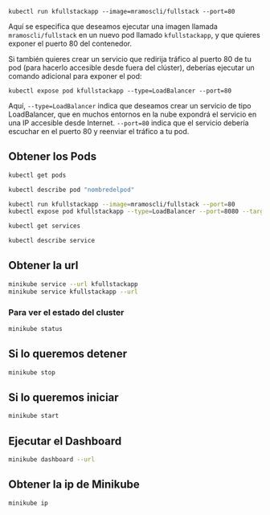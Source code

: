 ```
kubectl run kfullstackapp --image=mramoscli/fullstack --port=80
```

Aquí se especifica que deseamos ejecutar una imagen llamada `mramoscli/fullstack` en un nuevo pod llamado `kfullstackapp`, y que quieres exponer el puerto 80 del contenedor.

Si también quieres crear un servicio que redirija tráfico al puerto 80 de tu pod (para hacerlo accesible desde fuera del clúster), deberías ejecutar un comando adicional para exponer el pod:

```
kubectl expose pod kfullstackapp --type=LoadBalancer --port=80
```

Aquí, `--type=LoadBalancer` indica que deseamos crear un servicio de tipo LoadBalancer, que en muchos entornos en la nube expondrá el servicio en una IP accesible desde Internet. `--port=80` indica que el servicio debería escuchar en el puerto 80 y reenviar el tráfico a tu pod. 


## Obtener los Pods
```sh
kubectl get pods
```

```sh
kubectl describe pod "nombredelpod"
```

```sh
kubectl run kfullstackapp --image=mramoscli/fullstack --port=80
kubectl expose pod kfullstackapp --type=LoadBalancer --port=8080 --target-port=80
```
```sh
kubectl get services
```
```sh
kubectl describe service 
```

## Obtener la url
```sh
minikube service --url kfullstackapp
minikube service kfullstackapp --url
```

### Para ver el estado del cluster
```sh
minikube status
```
## Si lo queremos detener

```sh
minikube stop
```
## Si lo queremos iniciar

```sh
minikube start
```
## Ejecutar el Dashboard

```sh
minikube dashboard --url
```

## Obtener la ip de Minikube

```sh
minikube ip
```

